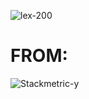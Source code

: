 ![lex-200](https://lh3.googleusercontent.com/K_eyKIOSZhM2SRPbSn4tEmv5jmVqbF-RlxFmT3myMPx-DNDKEZZ_JDpDuL-b_zDz3eJbmedzhehiW04Pc7yyNh9ZTkx7bVi1FXE6btpYSPvwzteL-QZsmNKIdjfMj_5JNC_0AfsEAw=w300)

# FROM:

![Stackmetric-y](https://user-images.githubusercontent.com/81205746/156063363-9825eea8-770a-4372-a044-3cb3c05cb2ed.png)

